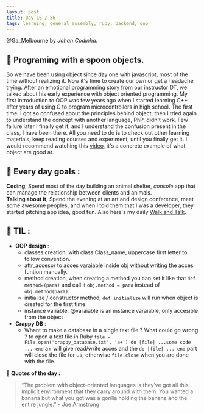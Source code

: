 ```yaml
---
layout: post
title: Day 16 / 56
tags: learning, general assembly, ruby, backend, oop
---
```

@Ga_Melbourne by *Johan Codinha*.

## :gem: Programing with ~~a spoon~~ objects.

So we have been using object since day one with javascript, most of the time without realizing it. Now it's time to create our own or get a headache trying. After an emotional programming story from our instructor DT, we talked about his early experience with object oriented programming.
My first introduction to OOP was few years ago when I started learning C++ after years of using C to program microcontrollers in high school. The first time,  I got so confused about the principles behind object, then I tried again to understand the concept with another language, PhP, didn't work. Few failure later I finally get it, and I understand the confusion present in the class, I have been there. All you need to do is to  check out other learning materials, keep reading courses and experiment, until you finally get it.
I would recommend watching this [video](https://www.youtube.com/watch?v=KyTUN6_Z9TM), it's a concrete example of what object are good at.

## :dart: Every day goals :  

**Coding**, Spend most of the day building an animal shelter, *console* app that can manage the relationship between clients and animals.  
**Talking about it**, Spend the evening at an art and design conference, meet some awesome peoples, and when I told them that I was a developer, they started pitching app idea, good fun. Also here's my daily [Walk and Talk](https://soundcloud.com/johan-c-819300950/walk-and-talk-day-16-58).

## :book: TIL :  
- **OOP design** :
    - classes creation, with class Class_name, uppercase first letter to follow convention.
    - attr_accesor to acces varaiable inside obj without writing the acces funtion manually.
    - method creation, when creating a method you can set it like that `def method=(para)` and call it `obj.method = para` instead of `obj.method(para)`.
    - initialize / constructor method, `def initialize` will run when object is created for the first time.
    - instance variable, @varaiable is an instance varaiable, only accesible from the object
- **Crappy DB** : 
    - Whant to make a database in a single text file ? What could go wrong ? to open a text file in Ruby `file = File.open('crappy_database.txt', 'a+') do |file| ...some code ... end` a+ will give read/write acces and the `do |file| ... end` part will close the file for us, otherwise `file.close` when you are done with the file. 
  
**:shell: Quotes of the day :**  
>“The problem with object-oriented languages is they’ve got all this implicit environment that they carry around with them. You wanted a banana but what you got was a gorilla holding the banana and the entire jungle.” – Joe Armstrong
